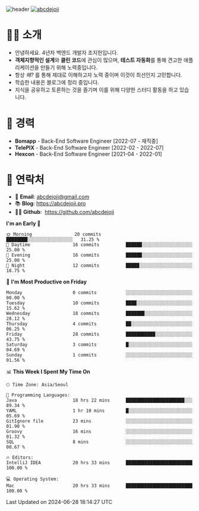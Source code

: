 ![header](https://capsule-render.vercel.app/api?type=transparent&fontColor=6b32af&height=200&text=Backend%20Developer&fontSize=60)
[![abcdejoji](https://github-readme-stats.vercel.app/api?username=abcdejoji&show_icons=true&theme=midnight-purple&locale=en)](https://github.com/abcdejoji)

# 🙇‍♂️ 소개

- 안녕하세요. 4년차 백엔드 개발자 조지헌입니다.
- **객체지향적인 설계**와 **클린 코드**에 관심이 많으며, **테스트 자동화**를 통해 견고한 애플리케이션을 만들기 위해 노력중입니다.
- 항상 _왜?_ 를 통해 제대로 이해하고자 노력 중이며 이것이 최선인지 고민합니다.
- 학습한 내용은 블로그에 정리 중입니다.
- 지식을 공유하고 토론하는 것을 즐기며 이를 위해 다양한 스터디 활동을 하고 있습니다.

# 💼 경력

- **Bomapp** - Back-End Software Engineer \[2022-07 - 재직중]
- **TelePIX** - Back-End Software Engineer \[2022-02 - 2022-07]
- **Hexcon** - Back-End Software Engineer \[2021-04 - 2022-01]

# 🤝 연락처

- 📧 **Email**: abcdejoji@gmail.com
- 📚 **Blog**: https://abcdejoji.pro
- 👨‍💻 **Github**:  https://github.com/abcdejoji

<!--START_SECTION:waka-->
**I'm an Early 🐤** 

```text
🌞 Morning                20 commits          ████████░░░░░░░░░░░░░░░░░   31.25 % 
🌆 Daytime                16 commits          ██████░░░░░░░░░░░░░░░░░░░   25.00 % 
🌃 Evening                16 commits          ██████░░░░░░░░░░░░░░░░░░░   25.00 % 
🌙 Night                  12 commits          █████░░░░░░░░░░░░░░░░░░░░   18.75 % 
```
📅 **I'm Most Productive on Friday** 

```text
Monday                   0 commits           ░░░░░░░░░░░░░░░░░░░░░░░░░   00.00 % 
Tuesday                  10 commits          ████░░░░░░░░░░░░░░░░░░░░░   15.62 % 
Wednesday                18 commits          ███████░░░░░░░░░░░░░░░░░░   28.12 % 
Thursday                 4 commits           ██░░░░░░░░░░░░░░░░░░░░░░░   06.25 % 
Friday                   28 commits          ███████████░░░░░░░░░░░░░░   43.75 % 
Saturday                 3 commits           █░░░░░░░░░░░░░░░░░░░░░░░░   04.69 % 
Sunday                   1 commits           ░░░░░░░░░░░░░░░░░░░░░░░░░   01.56 % 
```


📊 **This Week I Spent My Time On** 

```text
🕑︎ Time Zone: Asia/Seoul

💬 Programming Languages: 
Java                     18 hrs 22 mins      ██████████████████████░░░   89.34 % 
YAML                     1 hr 10 mins        █░░░░░░░░░░░░░░░░░░░░░░░░   05.69 % 
GitIgnore file           23 mins             ░░░░░░░░░░░░░░░░░░░░░░░░░   01.90 % 
Groovy                   16 mins             ░░░░░░░░░░░░░░░░░░░░░░░░░   01.32 % 
SQL                      8 mins              ░░░░░░░░░░░░░░░░░░░░░░░░░   00.67 % 

🔥 Editors: 
IntelliJ IDEA            20 hrs 33 mins      █████████████████████████   100.00 % 

💻 Operating System: 
Mac                      20 hrs 33 mins      █████████████████████████   100.00 % 
```


 Last Updated on 2024-06-28 18:14:27 UTC
<!--END_SECTION:waka-->
